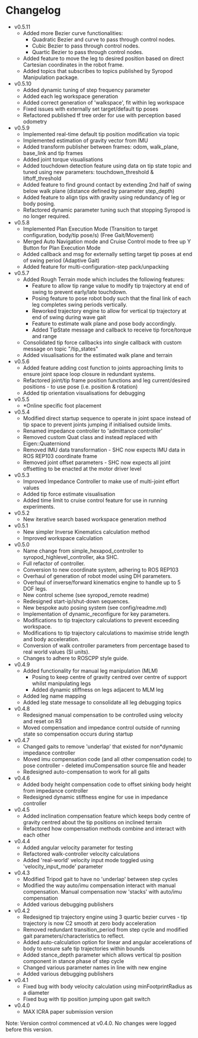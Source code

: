 # Changelog

* v0.5.11
  * Added more Bezier curve functionalities:
    * Quadratic Bezier and curve to pass through control nodes.
    * Cubic Bezier to pass through control nodes.
    * Quartic Bezier to pass through control nodes.
  * Added feature to move the leg to desired position based on direct Cartesian coordinates in the robot frame.
  * Added topics that subscribes to topics published by Syropod Manipulation package.
* v0.5.10
  * Added dynamic tuning of step frequency parameter
  * Added each leg workspace generation
  * Added correct generation of 'walkspace', fit within leg workspace
  * Fixed issues with externally set target/default tip poses
  * Refactored published tf tree order for use with perception based odometry
* v0.5.9
  * Implemented real-time default tip position modification via topic
  * Implemented estimation of gravity vector from IMU
  * Added transform publisher between frames: odom, walk_plane, base_link and tip frames
  * Added joint torque visualisations
  * Added touchdown detection feature using data on tip state topic and tuned using new parameters: touchdown_threshold & liftoff_threshold
  * Added feature to find ground contact by extending 2nd half of swing below walk plane (distance defined by parameter step_depth)
  * Added feature to align tips with gravity using redundancy of leg or body posing.
  * Refactored dynamic parameter tuning such that stopping Syropod is no longer required.
* v0.5.8
  * Implemented Plan Execution Mode (Transition to target configuration, body/tip pose/s) (Free Gait/Movement)
  * Merged Auto Navigation mode and Cruise Control mode to free up Y Button for Plan Execution Mode
  * Added callback and msg for externally setting target tip poses at end of swing period (Adaptive Gait)
  * Added feature for multi-configuration-step pack/unpacking
* v0.5.7
  * Added Rough Terrain mode which includes the following features:
    * Feature to allow tip range value to modify tip trajectory at end of swing to prevent early/late touchdown.
    * Posing feature to pose robot body such that the final link of each leg completes swing periods vertically.
    * Reworked trajectory engine to allow for vertical tip trajectory at end of swing during wave gait
    * Feature to estimate walk plane and pose body accordingly.
    * Added TipState message and callback to receive tip force/torque and range
  * Consolidated tip force callbacks into single callback with custom message on topic "/tip_states"
  * Added visualisations for the estimated walk plane and terrain
* v0.5.6
  * Added feature adding cost function to joints approaching limits to ensure joint space loop closure in redundant systems.
  * Refactored joint/tip frame position functions and leg current/desired positions - to use pose (i.e. position & rotation)
  * Added tip orientation visualisations for debugging
* v0.5.5
  * *Online specific foot placement
* v0.5.4
  * Modified direct startup sequence to operate in joint space instead of tip space to prevent joints jumping if initialised outside limits.
  * Renamed impedance controller to 'admittance controller'
  * Removed custom Quat class and instead replaced with Eigen::Quaterniond
  * Removed IMU data transformation - SHC now expects IMU data in ROS REP103 coordinate frame
  * Removed joint offset parameters - SHC now expects all joint offsetting to be enacted at the motor driver level
* v0.5.3
  * Improved Impedance Controller to make use of multi-joint effort values
  * Added tip force estimate visualisation
  * Added time limit to cruise control feature for use in running experiments.
* v0.5.2
  * New iterative search based workspace generation method
* v0.5.1
  * New simpler Inverse Kinematics calculation method
  * Improved workspace calculation
* v0.5.0
  * Name change from simple_hexapod_controller to syropod_highlevel_controller, aka SHC.
  * Full refactor of controller.
  * Conversion to new coordinate system, adhering to ROS REP103
  * Overhaul of generation of robot model using DH parameters.
  * Overhaul of inverse/forward kinematics engine to handle up to 5 DOF legs.
  * New control scheme (see syropod_remote readme)
  * Redesigned start-ip/shut-down sequences.
  * New bespoke auto posing system (see config/readme.md)
  * Implementation of dynamic_reconfigure for key parameters.
  * Modifications to tip trajectory calculations to prevent exceeding workspace.
  * Modifications to tip trajectory calculations to maximise stride length and body acceleration.
  * Conversion of walk controller parameters from percentage based to real world values (SI units).
  * Changes to adhere to ROSCPP style guide.
* v0.4.9
  * Added functionality for manual leg manipulation (MLM)
    * Posing to keep centre of gravity centred over centre of support whilst manipulating legs
    * Added dynamic stiffness on legs adjacent to MLM leg
  * Added leg name mapping
  * Added leg state message to consolidate all leg debugging topics
* v0.4.8
  * Redesigned manual compensation to be controlled using velocity and reset on R3
  * Moved compensation and impedance control outside of running state so compensation occurs during startup
* v0.4.7
  * Changed gaits to remove 'underlap' that existed for non*dynamic impedance controller
  * Moved imu compensation code (and all other compensation code) to pose controller - deleted imuCompensation source file and header
  * Redesigned auto-compensation to work for all gaits
* v0.4.6
  * Added body height compensation code to offset sinking body height from impedance controller
  * Redesigned dynamic stiffness engine for use in impedance controller
* v0.4.5
  * Added inclination compensation feature which keeps body centre of gravity centred about the tip positions on inclined terrain
  * Refactored how compensation methods combine and interact with each other
* v0.4.4
  * Added angular velocity parameter for testing
  * Refactored walk-controller velocity calculations
  * Added 'real-world' velocity input mode toggled using 'velocity\_input\_mode' parameter
* v0.4.3
  * Modified Tripod gait to have no 'underlap' between step cycles
  * Modified the way auto/imu compensation interact with manual compensation. Manual compensation now 'stacks' with auto/imu compensation
  * Added various debugging publishers
* v0.4.2
  * Redesigned tip trajectory engine using 3 quartic bezier curves - tip trajectory is now C2 smooth at zero body acceleration
  * Removed redundant transition_period from step cycle and modified gait parameters/characteristics to reflect.
  * Added auto-calculation option for linear and angular accelerations of body to ensure safe tip trajectories within bounds
  * Added stance_depth parameter which allows vertical tip position component in stance phase of step cycle
  * Changed various parameter names in line with new engine
  * Added various debugging publishers
* v0.4.1
  * Fixed bug with body velocity calculation using minFootprintRadius as a diameter
  * Fixed bug with tip position jumping upon gait switch
* v0.4.0
  * MAX ICRA paper submission version

Note: Version control commenced at v0.4.0. No changes were logged before this version.
